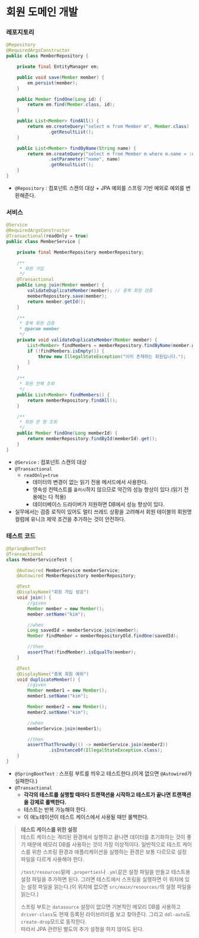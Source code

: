 # 회원 도메인 개발

### 레포지토리
```java
@Repository
@RequiredArgsConstructor
public class MemberRepository {

    private final EntityManager em;

    public void save(Member member) {
        em.persist(member);
    }

    public Member findOne(Long id) {
        return em.find(Member.class, id);
    }

    public List<Member> findAll() {
        return em.createQuery("select m from Member m", Member.class)
                .getResultList();
    }

    public List<Member> findByName(String name) {
        return em.createQuery("select m from Member m where m.name = :name", Member.class)
                .setParameter("name", name)
                .getResultList();
    }
}
```
- `@Repository` : 컴포넌트 스캔의 대상 + JPA 예외를 스프링 기반 예외로 예외를 변환해준다.

### 서비스
```java
@Service
@RequiredArgsConstructor
@Transactional(readOnly = true)
public class MemberService {

    private final MemberRepository memberRepository;

    /**
     * 회원 가입
     */
    @Transactional
    public Long join(Member member) {
        validateDuplicateMember(member); // 중복 회원 검증
        memberRepository.save(member);
        return member.getId();
    }

    /**
     * 중복 회원 검증
     * @param member
     */
    private void validateDuplicateMember(Member member) {
        List<Member> findMembers = memberRepository.findByName(member.getName());
        if (!findMembers.isEmpty()) {
            throw new IllegalStateException("이미 존재하는 회원입니다.");
        }
    }

    /**
     * 회원 전체 조회
     */
    public List<Member> findMembers() {
        return memberRepository.findAll();
    }

    /**
     * 회원 한 명 조회
     */
    public Member findOne(Long memberId) {
        return memberRepository.findById(memberId).get();
    }
}
```
- `@Service` : 컴포넌트 스캔의 대상
- `@Transactional`
  - `readOnly=true`
    - 데이터의 변경이 없는 읽기 전용 메서드에서 사용한다.
    - 영속성 컨텍스트를 `플러시`하지 않으므로 약간의 성능 향상이 있다.(읽기 전용에는 다 적용)
    - 데이터베이스 드라이버가 지원하면 DB에서 성능 향상이 있다.
- 실무에서는 검증 로직이 있어도 멀티 쓰레드 상황을 고려해서 회원 테이블의 회원명 컬럼에 유니크 제약 조건을 추가하는 것이 안전하다.

### 테스트 코드
```java
@SpringBootTest
@Transactional
class MemberServiceTest {

    @Autowired MemberService memberService;
    @Autowired MemberRepository memberRepository;

    @Test
    @DisplayName("회원 가입 성공")
    void join() {
        //given
        Member member = new Member();
        member.setName("kim");

        //when
        Long savedId = memberService.join(member);
        Member findMember = memberRepositoryOld.findOne(savedId);

        //then
        assertThat(findMember).isEqualTo(member);
    }

    @Test
    @DisplayName("중복 회원 예외")
    void duplicateMember() {
        //given
        Member member1 = new Member();
        member1.setName("kim");

        Member member2 = new Member();
        member2.setName("kim");

        //when
        memberService.join(member1);

        //then
        assertThatThrownBy(() -> memberService.join(member2))
                .isInstanceOf(IllegalStateException.class);
    }
}
```
- `@SpringBootTest` : 스프링 부트를 띄우고 테스트한다.(이게 없으면 `@Autowired`가 실패한다.)
- `@Transactional` 
  - **각각의 테스트를 실행할 때마다 트랜잭션을 시작하고 테스트가 끝나면 트랜잭션을 강제로 롤백한다.**
  - 테스트는 반복 가능해야 한다.
  - 이 애노테이션이 테스트 케이스에서 사용될 때만 롤백한다.

> **테스트 케이스를 위한 설정**<br>
> 테스트 케이스는 격리된 환경에서 실행하고 끝나면 데이터를 초기화하는 것이 좋기 때문에 메모리 DB를 사용하는 것이 가장 이상적이다.
> 일반적으로 테스트 케이스를 위한 스프링 환경과 애플리케이션을 실행하는 환경은 보통 다르므로 설정 파일을 다르게 사용해야 한다.
> 
> `/test/resources`밑에 `.properties`나 `.yml`같은 설정 파일을 만들고 테스트용 설정 파일을 추가하면 된다. 그러면 테스트에서 스프링을 실행하면 이 위치에 있는
> 설정 파일을 읽는다.(이 위치에 없으면 `src/main/resources/`의 설정 파일을 읽는다.)
> 
> 스프링 부트는 `datasource` 설정이 없으면 기본적인 메모리 DB를 사용하고 `driver-class`도 현재 등록된 라이브러리를 보고 찾아준다.
> 그리고 `ddl-auto`도 `create-drop`모드로 동작한다.<br>
> 따라서 JPA 관련된 별도의 추가 설정을 하지 않아도 된다.